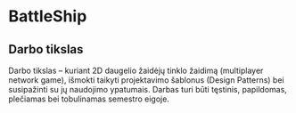 # BattleShip
## Darbo tikslas
Darbo tikslas – kuriant 2D daugelio žaidėjų tinklo žaidimą (multiplayer network game), išmokti taikyti projektavimo
šablonus (Design Patterns) bei susipažinti su jų naudojimo ypatumais. Darbas turi būti tęstinis, papildomas, plečiamas
bei tobulinamas semestro eigoje.
